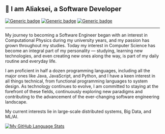 👋 I am Aliaksei, a Software Developer
---

[![Generic badge](https://img.shields.io/badge/Name-Aliaksei%20Kaliutau-blue.svg)](https://github.com/akaliutau)
[![Generic badge](https://img.shields.io/badge/Pronouns-he/him-blue.svg)](https://pronoun.is/he)
[![Generic badge](https://img.shields.io/badge/Contact%20me-click%20here-blue.svg)](mailto:k5771k@gmail.com)

---

My journey to becoming a Software Engineer began with an interest in Computational Physics during my university years, and my passion has grown throughout my studies. Today my interest in Computer Science has become an integral part of my personality — studying, learning new technologies, and even creating new ones along the way, is part of my daily routine and everyday life.

I am proficient in half a dozen programming languages, including all the major ones like Java, JavaScript, and Python, and I have a keen interest in all things technical, from functional programming languages to system design. As technology continues to evolve, I am committed to staying at the forefront of these fields, continuously exploring new paradigms and contributing to the advancement of the ever-changing software engineering landscape.

My current interests lie in large-scale distributed systems, Big Data, and ML/AI.



[![My GitHub Language Stats](https://github-readme-stats.vercel.app/api/top-langs/?username=akaliutau&langs_count=4&theme=tokyonight&hide=css,c%2B%2B,TypeScript,Makefile,HTML)]()
